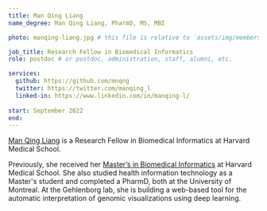 ```yaml
---
title: Man Qing Liang
name_degree: Man Qing Liang, PharmD, MS, MBI

photo: manqing-liang.jpg # this file is relative to `assets/img/members/`

job_title: Research Fellow in Biomedical Informatics
role: postdoc # or postdoc, administration, staff, alumni, etc.

services:
  github: https://github.com/mnqng
  twitter: https://twitter.com/manqing_l
  linked-in: https://www.linkedin.com/in/manqing-l/
  
start: September 2022
end:
---
```

[Man Qing Liang](https://manqing.me/) is a Research Fellow in Biomedical Informatics at Harvard Medical School.

Previously, she received her [Master’s in Biomedical Informatics](https://dbmi.hms.harvard.edu/education/master-biomedical-informatics) at Harvard Medical School. She also studied health information technology as a Master's student and completed a PharmD, both at the University of Montreal. At the Gehlenborg lab, she is building a web-based tool for the automatic interpretation of genomic visualizations using deep learning.